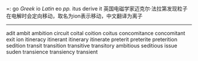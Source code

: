 =: go
*Greek* io *Latin* eo *pp.* itus derive it
英国电磁学家迈克尔·法拉第发现粒子在电解时会定向移动，取名为ion表示移动，中文翻译为离子

---
adit
ambit
ambition
circuit
coital
coition
coitus
concomitance
concomitant
exit
ion
itineracy
itinerant
itinerary
itinerate
preterit
preterite
preterition
sedition
transit
transition
transitive
transitory
ambitious
seditious
issue
suden
transience
transiency
transient